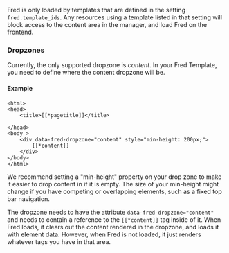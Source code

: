 Fred is only loaded by templates that are defined in the setting `fred.template_ids`. Any resources using a template listed in that setting will block access to the content area in the manager, and load Fred on the frontend.

### Dropzones

Currently, the only supported dropzone is *content*. In your Fred Template, you need to define where the content dropzone will be.

#### Example

```
<html>
<head>
    <title>[[*pagetitle]]</title>

</head>
<body >
    <div data-fred-dropzone="content" style="min-height: 200px;">
        [[*content]]
    </div>
</body>
</html>
```

We recommend setting a "min-height" property on your drop zone to make it easier to drop content in if it is empty.  The size of your min-height might change if you have competing or overlapping elements, such as a fixed top bar navigation.

The dropzone needs to have the attribute `data-fred-dropzone="content"` and needs to contain a reference to the `[[*content]]` tag inside of it.  When Fred loads, it clears out the content rendered in the dropzone, and loads it with element data. However, when Fred is not loaded, it just renders whatever tags you have in that area.